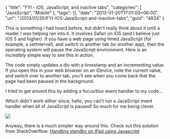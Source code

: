 {
	"title": "FYI - iOS, JavaScript, and inactive tabs",
	"categories": [
		"JavaScript",
		"Mobile"
	],
	"tags": [],
	"date": "2013-01-20T17:01:00+06:00",
	"url": "/2013/01/20/FYI-iOS-JavaScript-and-inactive-tabs",
	"guid": "4834"
}

This is something I had heard before, but didn't really think about it until a reader I was helping ran into it. It involves Safari on iOS (and I believe just iOS 5 and higher). If you have a web page using timed JavaScript (for example, a setInterval), and switch to another tab (or another app), then the operating system will pause the JavaScript environment. Here is an incredibly simple way to see this in action.
<!--more-->
<script src="https://gist.github.com/4582241.js"></script>

The code simply updates a div with a timestamp and an incrementing value. If you open this in your web browser on an iDevice, note the current value, and switch over to another tab, you'll see when you come back that the page had been paused in the background. 

I tried to get around this by adding a focus/blur event handler to my code...

<script src="https://gist.github.com/4582269.js"></script>

Which didn't work either since, hello, you can't run a JavaScript event handler when all of JavaScript is paused! So much for me being clever.

<img src="https://static.raymondcamden.com/images/CleverGirl_Fullpic_1.gif" />

Anyway, there is a much simpler way around this. Check out this solution from StackOverflow: <a href="http://stackoverflow.com/questions/4940657/handling-standby-on-ipad-using-javascript">Handling standby on iPad using Javascript</a>